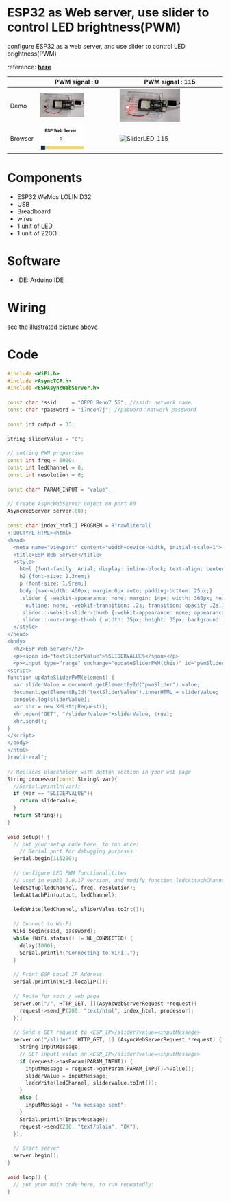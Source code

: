 # ESP32 as Web server, use slider to control LED brightness(PWM)

configure ESP32 as a web server, and use slider to control LED brightness(PWM)

reference: [**here**](https://randomnerdtutorials.com/esp32-web-server-slider-pwm/)

|      | PWM signal : 0 | PWM signal : 115 |
| ---- | ------------- | ----------------- |
| Demo | <img align="justify" src="practice_web-server_slider_LED0.jpg" alt="pra_SliderLED_0" style="width:60%"> | <img align="justify" src="practice_web-server_slider_LED115.jpg" alt="pra_SliderLED_115" style="width:60%"> |
| Browser | <img align="justify" src="web-server_slider_LED0.jpg" alt="SliderLED_0" style="width:60%">  | <img align="justify" src="pra_SliderLED_115.jpg" alt="SliderLED_115" style="width:60%"> |

# Components
* ESP32 WeMos LOLIN D32
* USB
* Breadboard
* wires
* 1 unit of LED
* 1 unit of 220Ω

# Software
* IDE: Arduino IDE

# Wiring
see the illustrated picture above

# Code

```C++
#include <WiFi.h>
#include <AsyncTCP.h>
#include <ESPAsyncWebServer.h>

const char *ssid     = "OPPO Reno7 5G"; //ssid: network name
const char *password = "i7ncen7j"; //pasword：network password

const int output = 33;

String sliderValue = "0";

// setting PWM properties
const int freq = 5000;
const int ledChannel = 0;
const int resolution = 8;

const char* PARAM_INPUT = "value";

// Create AsyncWebServer object on port 80
AsyncWebServer server(80);

const char index_html[] PROGMEM = R"rawliteral(
<!DOCTYPE HTML><html>
<head>
  <meta name="viewport" content="width=device-width, initial-scale=1">
  <title>ESP Web Server</title>
  <style>
    html {font-family: Arial; display: inline-block; text-align: center;}
    h2 {font-size: 2.3rem;}
    p {font-size: 1.9rem;}
    body {max-width: 400px; margin:0px auto; padding-bottom: 25px;}
    .slider { -webkit-appearance: none; margin: 14px; width: 360px; height: 25px; background: #FFD65C;
      outline: none; -webkit-transition: .2s; transition: opacity .2s;}
    .slider::-webkit-slider-thumb {-webkit-appearance: none; appearance: none; width: 35px; height: 35px; background: #003249; cursor: pointer;}
    .slider::-moz-range-thumb { width: 35px; height: 35px; background: #003249; cursor: pointer; } 
  </style>
</head>
<body>
  <h2>ESP Web Server</h2>
  <p><span id="textSliderValue">%SLIDERVALUE%</span></p>
  <p><input type="range" onchange="updateSliderPWM(this)" id="pwmSlider" min="0" max="255" value="%SLIDERVALUE%" step="1" class="slider"></p>
<script>
function updateSliderPWM(element) {
  var sliderValue = document.getElementById("pwmSlider").value;
  document.getElementById("textSliderValue").innerHTML = sliderValue;
  console.log(sliderValue);
  var xhr = new XMLHttpRequest();
  xhr.open("GET", "/slider?value="+sliderValue, true);
  xhr.send();
}
</script>
</body>
</html>
)rawliteral";

// Replaces placeholder with button section in your web page
String processor(const String& var){
  //Serial.println(var);
  if (var == "SLIDERVALUE"){
    return sliderValue;
  }
  return String();
}

void setup() {
  // put your setup code here, to run once:
    // Serial port for debugging purposes
  Serial.begin(115200);
  
  // configure LED PWM functionalitites
  // used in esp32 2.0.17 version, and modify function ledcAttachChannel to belows
  ledcSetup(ledChannel, freq, resolution);
  ledcAttachPin(output, ledChannel);
  
  ledcWrite(ledChannel, sliderValue.toInt());

  // Connect to Wi-Fi
  WiFi.begin(ssid, password);
  while (WiFi.status() != WL_CONNECTED) {
    delay(1000);
    Serial.println("Connecting to WiFi..");
  }

  // Print ESP Local IP Address
  Serial.println(WiFi.localIP());

  // Route for root / web page
  server.on("/", HTTP_GET, [](AsyncWebServerRequest *request){
    request->send_P(200, "text/html", index_html, processor);
  });

  // Send a GET request to <ESP_IP>/slider?value=<inputMessage>
  server.on("/slider", HTTP_GET, [] (AsyncWebServerRequest *request) {
    String inputMessage;
    // GET input1 value on <ESP_IP>/slider?value=<inputMessage>
    if (request->hasParam(PARAM_INPUT)) {
      inputMessage = request->getParam(PARAM_INPUT)->value();
      sliderValue = inputMessage;
      ledcWrite(ledChannel, sliderValue.toInt());
    }
    else {
      inputMessage = "No message sent";
    }
    Serial.println(inputMessage);
    request->send(200, "text/plain", "OK");
  });
  
  // Start server
  server.begin();
}

void loop() {
  // put your main code here, to run repeatedly:
}
```
